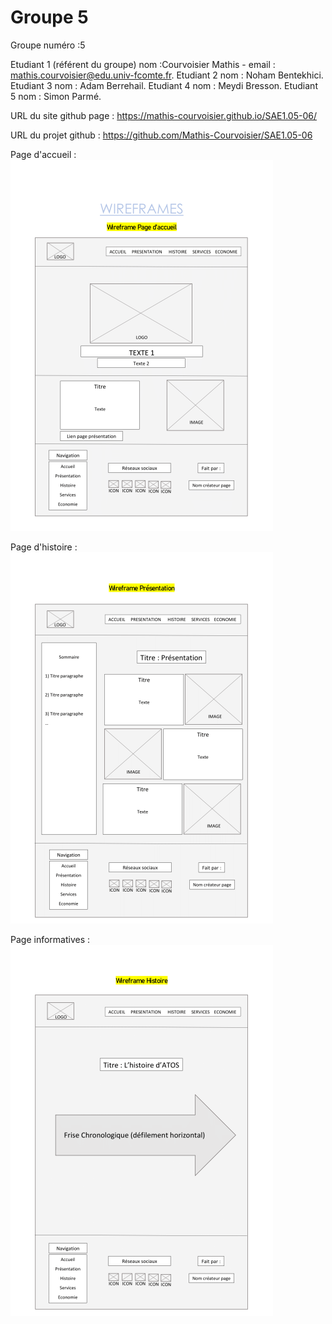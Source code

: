 # Groupe 5

﻿Groupe numéro :5
 
Etudiant 1 (référent du groupe) nom :Courvoisier Mathis - email : mathis.courvoisier@edu.univ-fcomte.fr.
Etudiant 2 nom : Noham Bentekhici.
Etudiant 3 nom : Adam Berrehail.
Etudiant 4 nom : Meydi Bresson.
Etudiant 5 nom : Simon Parmé.

URL du site github page : https://mathis-courvoisier.github.io/SAE1.05-06/

URL du projet github : https://github.com/Mathis-Courvoisier/SAE1.05-06


Page d'accueil : 
![alt text](https://github.com/Mathis-Courvoisier/SAE1.05-06/blob/main/SAE1.05.06/images/wf1.png)

Page d'histoire : 
![alt text](https://github.com/Mathis-Courvoisier/SAE1.05-06/blob/main/SAE1.05.06/images/wf2.png)

Page informatives :
![alt text]( https://github.com/Mathis-Courvoisier/SAE1.05-06/blob/main/SAE1.05.06/images/wf3.png)
